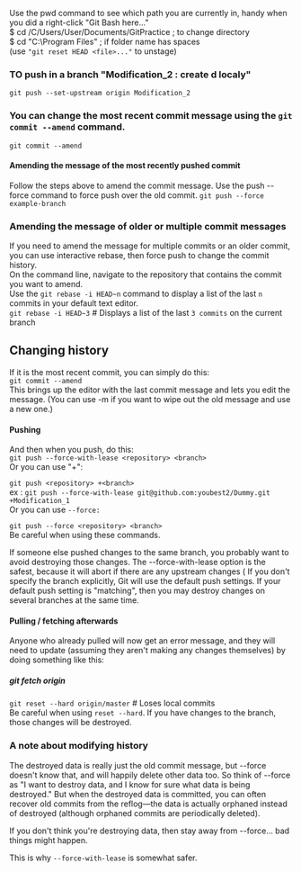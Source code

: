 Use the pwd command to see which path you are currently in, handy when you did a right-click "Git Bash here..."   
$ cd /C/Users/User/Documents/GitPractice      ; to change directory   
$ cd "C:\Program Files"    ; if folder name has spaces   
(use ```"git reset HEAD <file>..."``` to unstage)   
### TO push in a branch "Modification_2 : create d localy"   
```git push --set-upstream origin Modification_2```  

### You can change the most recent commit message using the ```git commit --amend``` command.   
```git commit --amend```    
#### Amending the message of the most recently pushed commit   
Follow the steps above to amend the commit message.
Use the push --force command to force push over the old commit.
```git push --force example-branch```   

### Amending the message of older or multiple commit messages   
If you need to amend the message for multiple commits or an older commit, you can use interactive rebase, then force push to change the commit history.   
On the command line, navigate to the repository that contains the commit you want to amend.   
Use the ```git rebase -i HEAD~n``` command to display a list of the last ```n``` commits in your default text editor.   
````git rebase -i HEAD~3```` # Displays a list of the last ```3 commits``` on the current branch    

## Changing history   
If it is the most recent commit, you can simply do this:   
```git commit --amend```   
This brings up the editor with the last commit message and lets you edit the message. (You can use -m if you want to wipe out the old    message and use a new one.)   
#### Pushing   
And then when you push, do this:   
```git push --force-with-lease <repository> <branch>```   
Or you can use "+":   

```git push <repository> +<branch>```   
ex : ```git push --force-with-lease git@github.com:youbest2/Dummy.git +Modification_1```   
Or you can use ```--force:```   

```git push --force <repository> <branch>```   
Be careful when using these commands.   

If someone else pushed changes to the same branch, you probably want to avoid destroying those changes. The --force-with-lease option is the safest, because it will abort if there are any upstream changes (
If you don't specify the branch explicitly, Git will use the default push settings. If your default push setting is "matching", then you may destroy changes on several branches at the same time.   

#### Pulling / fetching afterwards   
Anyone who already pulled will now get an error message, and they will need to update (assuming they aren't making any changes    themselves) by doing something like this:   

##### git fetch origin   
```git reset --hard origin/master``` # Loses local commits   
Be careful when using ```reset --hard```. If you have changes to the branch, those changes will be destroyed.   

### A note about modifying history
The destroyed data is really just the old commit message, but --force doesn't know that, and will happily delete other data too. So    think of --force as "I want to destroy data, and I know for sure what data is being destroyed." But when the destroyed data is    committed, you can often recover old commits from the reflog—the data is actually orphaned instead of destroyed (although orphaned    commits are periodically deleted).   

If you don't think you're destroying data, then stay away from --force... bad things might happen.   

This is why ```--force-with-lease``` is somewhat safer.   

